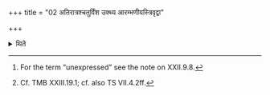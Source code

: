 +++
title = "02 अतिरात्रश्चतुर्विंश उक्थ्य आरम्भणीयस्त्रिवृद्वा"

+++

<details><summary>थिते</summary>

2. (The days in it are as follows:) an Atirātra, Ukthya with twenty-four-versed-stoma, or nine-versed-stoma as the introductory day, Pr̥ṣṭhya six-day-period, an unexpressed[^1] day with thirty-three-versed-stoma, an expressed day with thirty versed-stoma, a day with twenty-seven-versed-stoma, two days with twenty-one versed-stoma, an expressed day with thirty three-versed-stoma, an unexpressed day with thirty-three versed-stoma, the Pr̥ṣṭhya six-day-period, an unexpressed day with tweny-nine-versed-stoma, a Jyotiṣṭoma, and the Vaiśvānara Atirātra.[^2]  

[^1]: For the term “unexpressed” see the note on XXII.9.8.  

[^2]: Cf. TMB XXIII.19.1; cf. also TS VII.4.2ff. 
</details>
